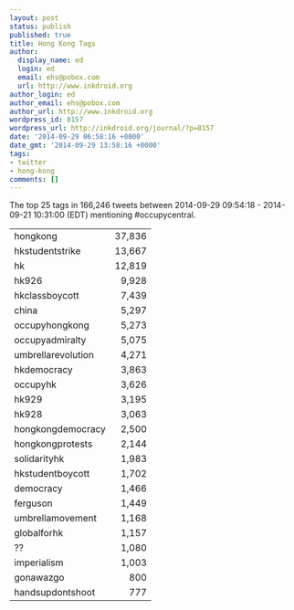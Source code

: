 ```yaml
---
layout: post
status: publish
published: true
title: Hong Kong Tags
author:
  display_name: ed
  login: ed
  email: ehs@pobox.com
  url: http://www.inkdroid.org
author_login: ed
author_email: ehs@pobox.com
author_url: http://www.inkdroid.org
wordpress_id: 8157
wordpress_url: http://inkdroid.org/journal/?p=8157
date: '2014-09-29 06:58:16 +0000'
date_gmt: '2014-09-29 13:58:16 +0000'
tags:
- twitter
- hong-kong
comments: []
---
```


<p>The top 25 tags in 166,246 tweets between 2014-09-29 09:54:18 - 2014-09-21 10:31:00 (EDT) mentioning #occupycentral.</p>
<table>
<tr>
<td>
      hongkong
    </td>
<td style="text-align: right;">
      37,836
    </td>
</tr>
<tr>
<td>
      hkstudentstrike
    </td>
<td style="text-align: right;">
      13,667
    </td>
</tr>
<tr>
<td>
      hk
    </td>
<td style="text-align: right;">
      12,819
    </td>
</tr>
<tr>
<td>
      hk926
    </td>
<td style="text-align: right;">
      9,928
    </td>
</tr>
<tr>
<td>
      hkclassboycott
    </td>
<td style="text-align: right;">
      7,439
    </td>
</tr>
<tr>
<td>
      china
    </td>
<td style="text-align: right;">
      5,297
    </td>
</tr>
<tr>
<td>
      occupyhongkong
    </td>
<td style="text-align: right;">
      5,273
    </td>
</tr>
<tr>
<td>
      occupyadmiralty
    </td>
<td style="text-align: right;">
      5,075
    </td>
</tr>
<tr>
<td>
      umbrellarevolution
    </td>
<td style="text-align: right;">
      4,271
    </td>
</tr>
<tr>
<td>
      hkdemocracy
    </td>
<td style="text-align: right;">
      3,863
    </td>
</tr>
<tr>
<td>
      occupyhk
    </td>
<td style="text-align: right;">
      3,626
    </td>
</tr>
<tr>
<td>
      hk929
    </td>
<td style="text-align: right;">
      3,195
    </td>
</tr>
<tr>
<td>
      hk928
    </td>
<td style="text-align: right;">
      3,063
    </td>
</tr>
<tr>
<td>
      hongkongdemocracy
    </td>
<td style="text-align: right;">
      2,500
    </td>
</tr>
<tr>
<td>
      hongkongprotests
    </td>
<td style="text-align: right;">
      2,144
    </td>
</tr>
<tr>
<td>
      solidarityhk
    </td>
<td style="text-align: right;">
      1,983
    </td>
</tr>
<tr>
<td>
      hkstudentboycott
    </td>
<td style="text-align: right;">
      1,702
    </td>
</tr>
<tr>
<td>
      democracy
    </td>
<td style="text-align: right;">
      1,466
    </td>
</tr>
<tr>
<td>
      ferguson
    </td>
<td style="text-align: right;">
      1,449
    </td>
</tr>
<tr>
<td>
      umbrellamovement
    </td>
<td style="text-align: right;">
      1,168
    </td>
</tr>
<tr>
<td>
      globalforhk
    </td>
<td style="text-align: right;">
      1,157
    </td>
</tr>
<tr>
<td>
      ??
    </td>
<td style="text-align: right;">
      1,080
    </td>
</tr>
<tr>
<td>
      imperialism
    </td>
<td style="text-align: right;">
      1,003
    </td>
</tr>
<tr>
<td>
      gonawazgo
    </td>
<td style="text-align: right;">
      800
    </td>
</tr>
<tr>
<td>
      handsupdontshoot
    </td>
<td style="text-align: right;">
      777
    </td>
</tr>
</table>
